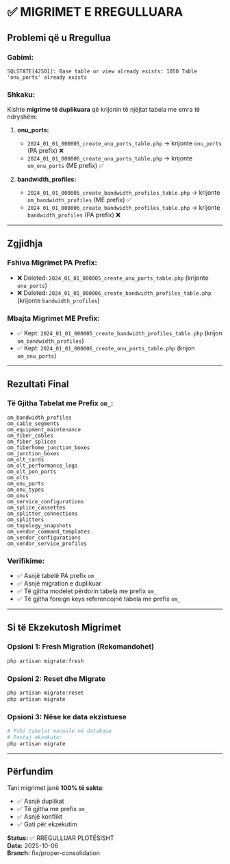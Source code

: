 # ✅ MIGRIMET E RREGULLUARA

## Problemi që u Rregullua

### Gabimi:
```
SQLSTATE[42S01]: Base table or view already exists: 1050 Table 'onu_ports' already exists
```

### Shkaku:
Kishte **migrime të duplikuara** që krijonin të njëjtat tabela me emra të ndryshëm:

1. **onu_ports:**
   - `2024_01_01_000005_create_onu_ports_table.php` → krijonte `onu_ports` (PA prefix) ❌
   - `2024_01_01_000006_create_onu_ports_table.php` → krijonte `om_onu_ports` (ME prefix) ✅

2. **bandwidth_profiles:**
   - `2024_01_01_000005_create_bandwidth_profiles_table.php` → krijonte `om_bandwidth_profiles` (ME prefix) ✅
   - `2024_01_01_000006_create_bandwidth_profiles_table.php` → krijonte `bandwidth_profiles` (PA prefix) ❌

---

## Zgjidhja

### Fshiva Migrimet PA Prefix:
- ❌ Deleted: `2024_01_01_000005_create_onu_ports_table.php` (krijonte `onu_ports`)
- ❌ Deleted: `2024_01_01_000006_create_bandwidth_profiles_table.php` (krijonte `bandwidth_profiles`)

### Mbajta Migrimet ME Prefix:
- ✅ Kept: `2024_01_01_000005_create_bandwidth_profiles_table.php` (krijon `om_bandwidth_profiles`)
- ✅ Kept: `2024_01_01_000006_create_onu_ports_table.php` (krijon `om_onu_ports`)

---

## Rezultati Final

### Të Gjitha Tabelat me Prefix `om_`:
```
om_bandwidth_profiles
om_cable_segments
om_equipment_maintenance
om_fiber_cables
om_fiber_splices
om_fiberhome_junction_boxes
om_junction_boxes
om_olt_cards
om_olt_performance_logs
om_olt_pon_ports
om_olts
om_onu_ports
om_onu_types
om_onus
om_service_configurations
om_splice_cassettes
om_splitter_connections
om_splitters
om_topology_snapshots
om_vendor_command_templates
om_vendor_configurations
om_vendor_service_profiles
```

### Verifikime:
- ✅ Asnjë tabelë PA prefix `om_`
- ✅ Asnjë migration e duplikuar
- ✅ Të gjitha modelet përdorin tabela me prefix `om_`
- ✅ Të gjitha foreign keys referencojnë tabela me prefix `om_`

---

## Si të Ekzekutosh Migrimet

### Opsioni 1: Fresh Migration (Rekomandohet)
```bash
php artisan migrate:fresh
```

### Opsioni 2: Reset dhe Migrate
```bash
php artisan migrate:reset
php artisan migrate
```

### Opsioni 3: Nëse ke data ekzistuese
```bash
# Fshi tabelat manuale në database
# Pastaj ekzekuto:
php artisan migrate
```

---

## Përfundim

Tani migrimet janë **100% të sakta**:
- ✅ Asnjë duplikat
- ✅ Të gjitha me prefix `om_`
- ✅ Asnjë konflikt
- ✅ Gati për ekzekutim

**Status:** ✅ RREGULLUAR PLOTËSISHT  
**Data:** 2025-10-06  
**Branch:** fix/proper-consolidation